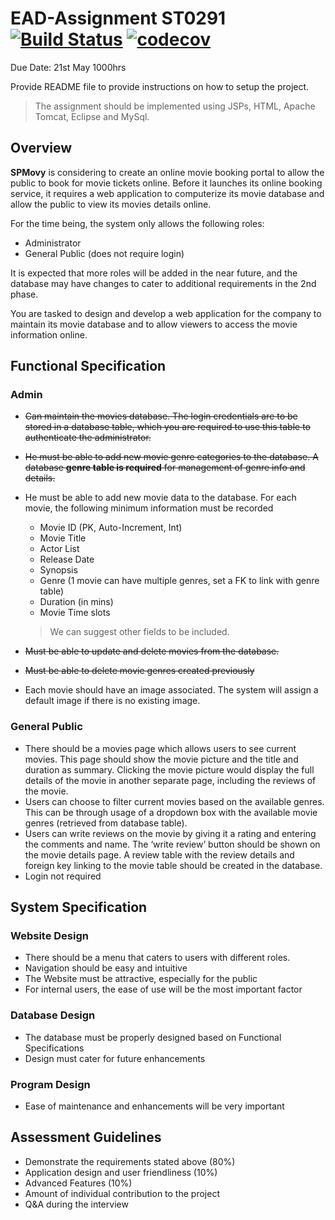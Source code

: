 # EAD-Assignment ST0291 [![Build Status](https://travis-ci.com/PotatoDrug/EAD-Assignment.svg?token=6u9dQjLz7vCpD1gzxyL5&branch=master)](https://travis-ci.com/PotatoDrug/EAD-Assignment) [![codecov](https://codecov.io/gh/PotatoDrug/EAD-Assignment/branch/master/graph/badge.svg?token=kjqDtFyGLg)](https://codecov.io/gh/PotatoDrug/EAD-Assignment)

Due Date: 21st May 1000hrs

Provide README file to provide instructions on how to setup the project.

> The assignment should be implemented using JSPs, HTML, Apache Tomcat, Eclipse and MySql.

## Overview

**SPMovy** is considering to create an online movie booking portal to allow the public to book for movie tickets online. Before it launches its online booking service, it requires a web application to computerize its movie database and allow the public to view its movies details online.

For the time being, the system only allows the following roles:

* Administrator
* General Public (does not require login)

It is expected that more roles will be added in the near future, and the database may have changes to cater to additional requirements in the 2nd phase.

You are tasked to design and develop a web application for the company to maintain its movie database and to allow viewers to access the movie information online.

## Functional Specification

### Admin

* ~~Can maintain the movies database. The login credentials are to be stored in a database table, which you are required to use this table to authenticate the administrator.~~

* ~~He must be able to add new movie genre categories to the database. A database **genre table is required** for management of genre info and details.~~

* He must be able to add new movie data to the database. For each movie, the
  following minimum information must be recorded

  * Movie ID (PK, Auto-Increment, Int)
  * Movie Title
  * Actor List
  * Release Date
  * Synopsis
  * Genre (1 movie can have multiple genres, set a FK to link with genre table)
  * Duration (in mins)
  * Movie Time slots

  > We can suggest other fields to be included.

* ~~Must be able to update and delete movies from the database.~~

* ~~Must be able to delete movie genres created previously~~

* Each movie should have an image associated. The system will assign a default image if there is no existing image.

### General Public

* There should be a movies page which allows users to see current movies. This page should
  show the movie picture and the title and duration as summary. Clicking the
  movie picture would display the full details of the movie in another separate
  page, including the reviews of the movie. 
* Users can choose to filter current movies based on the available genres. This can be
  through usage of a dropdown box with the available movie genres (retrieved from
  database table).
* Users can write reviews on the movie by giving it a rating and entering the comments
  and name. The ‘write review’ button should be shown on the movie details page.
  A review table with the review details and foreign key linking to the movie
  table should be created in the database.
* Login not required

## System Specification

### Website Design

* There should be a menu that caters to users with different roles.
* Navigation should be easy and intuitive
* The Website must be attractive, especially for the public
* For internal users, the ease of use will be the most important factor

### Database Design

* The database must be properly designed based on Functional Specifications
* Design must cater for future enhancements

### Program Design

* Ease of maintenance and enhancements will be very important

## Assessment Guidelines

* Demonstrate the requirements stated above (80%)
* Application design and user friendliness (10%)
* Advanced Features (10%)
* Amount of individual contribution to the project
* Q&A during the interview
